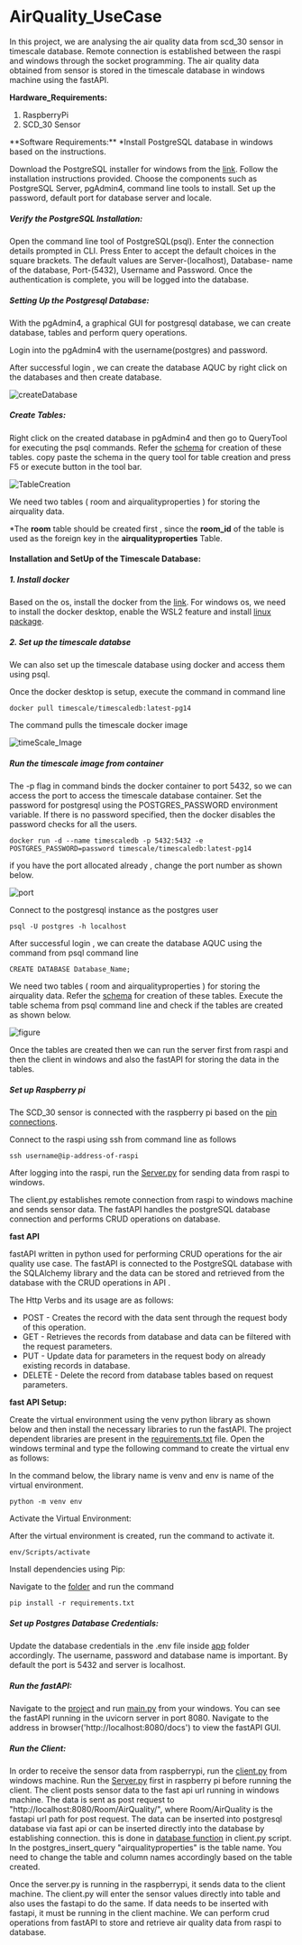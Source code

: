 # AirQuality_UseCase

In this project, we are analysing the air quality data from scd_30 sensor in timescale database.  Remote connection is established  between the raspi and windows through the socket programming. The air quality data obtained from sensor is stored in the timescale database in windows machine using the fastAPI. 

**Hardware_Requirements:**
<ol>
    <li>RaspberryPi</li>
    <li>SCD_30 Sensor</li>
</ol>
**Software Requirements:**
*Install PostgreSQL database in windows based on the instructions.

Download the PostgreSQL installer for windows from the [link]('https://www.postgresql.org/download/windows/'). Follow the installation instructions provided. Choose the components such as PostgreSQL Server, pgAdmin4, command line tools to install. Set up the password, default port for database server and locale.

##### Verify the PostgreSQL Installation:

Open the command line tool of PostgreSQL(psql). Enter the connection details prompted in CLI. Press Enter to accept the default choices in the square brackets.  The default values are Server-(localhost), Database- name of the database, Port-(5432), Username and Password. Once the authentication is complete, you will be logged into the database.

##### Setting Up the Postgresql Database:

With the pgAdmin4, a graphical GUI for postgresql database, we can create database, tables and perform query operations.

Login into the pgAdmin4 with the username(postgres) and password.

After successful login , we can create the database AQUC  by right click on the databases and then create database.

![createDatabase](./images/createDatabasePsql.png) 

##### Create Tables:

Right click on the created database in pgAdmin4 and then go to QueryTool for executing the psql commands. Refer the [schema]('https://github.com/Ramya-Jayaraman-CseJku/DT_API/blob/main/air_Quality/Database_Schema_AirQuality.sql.txt') for creation of these tables. copy paste the schema in the query tool for table creation and press F5 or execute button in the tool bar.

![TableCreation](./images/tableCreation.png)



We need two tables ( room and airqualityproperties ) for storing the airquality data. 

*The **room** table should be created first , since the **room_id** of the table is used as the foreign key in the **airqualityproperties** Table.

#### Installation and SetUp of the Timescale Database:

##### 1. Install docker 

Based on the os, install the docker from the [link]('https://docs.docker.com/get-docker/'). For windows os, we need to install the docker desktop, enable the WSL2 feature and install [linux package]('https://docs.microsoft.com/en-in/windows/wsl/install-manual#step-4---download-the-linux-kernel-update-package'). 

##### 2. Set up the timescale databse

We can also set up the timescale database using docker and access them using psql.

Once the docker desktop is setup, execute the command in command line

``docker pull timescale/timescaledb:latest-pg14``

The command pulls the timescale docker image

![timeScale_Image](./images/pullTimescaleImage.png)

##### Run the timescale image from container

The -p flag in command binds the docker container to port 5432, so we can access the port to access the timescale database container. Set the password for postgresql using the POSTGRES_PASSWORD environment variable. If there is no password specified, then the docker disables the password checks for all the users.

``docker run -d --name timescaledb -p 5432:5432 -e POSTGRES_PASSWORD=password timescale/timescaledb:latest-pg14``

if you have the port allocated already , change the port number as shown below.

![port](./images/runContainer.png)

Connect to the postgresql instance as the postgres user 

``psql -U postgres -h localhost ``

After successful login , we can create the database AQUC  using the command from psql command line

``CREATE DATABASE Database_Name;``

We need two tables ( room and airqualityproperties ) for storing the airquality data. Refer the [schema]('https://github.com/Ramya-Jayaraman-CseJku/DT_API/blob/main/air_Quality/Database_Schema_AirQuality.sql.txt') for creation of these tables. Execute the table schema from psql command line and check if the tables are created as shown below.

![figure](./images/Db&Tables.png) 

Once the tables are created then we can run the server first from raspi and then the client in windows and also the fastAPI for storing the data in the tables.

##### Set up Raspberry pi

The SCD_30 sensor is connected with the raspberry pi based on the [pin connections]('https://github.com/derlehner/IndoorAirQuality_DigitalTwin_Exemplar/tree/main/physical_twin/hardware_setup').

Connect to the raspi using ssh from command line as follows

``ssh username@ip-address-of-raspi``

After logging into the raspi, run the [Server.py]('https://github.com/Ramya-Jayaraman-CseJku/DT_API/blob/main/air_Quality/Server.py') for sending data from raspi to windows.

The client.py establishes  remote connection from raspi to windows machine and sends sensor data. The fastAPI handles the postgreSQL database connection and performs CRUD operations on database.

**fast API**

fastAPI written in python used for performing CRUD operations for the air quality use case.  The fastAPI is connected to the PostgreSQL database with the SQLAlchemy library and the data can be stored and retrieved from the database with the CRUD operations in API .

The Http Verbs and its usage are as follows: 

<ul>
    <li> POST - Creates the record with the data sent through the request body of this operation.</li>
    <li> GET - Retrieves the records from database and data can be filtered with the request parameters. </li>
    <li> PUT - Update data for parameters in the request body on already existing records in database. </li>
    <li> DELETE - Delete the record from database tables based on request parameters.<br/>
</li>
</ul>

**fast API Setup:**

Create the virtual environment using the venv python library as shown below and then install the  necessary libraries to run the fastAPI. The project dependent libraries are present in the [requirements.txt]('https://github.com/Ramya-Jayaraman-CseJku/DT_API/blob/main/air_Quality/fastAPI-AQUC/requirements.txt') file. Open the windows terminal and type the following command to create the virtual env as follows:

In the command below, the library name is venv and env is name of the virtual environment.

``python -m venv env``

Activate the Virtual Environment:

After the virtual environment is created, run the command to activate it.

``env/Scripts/activate``

Install dependencies using Pip:

 Navigate to the [folder]('https://github.com/Ramya-Jayaraman-CseJku/DT_API/tree/main/air_Quality/fastAPI-AQUC') and run the command

``pip install -r requirements.txt``
##### Set up Postgres Database Credentials:
Update the database credentials in the .env file inside [app]('https://github.com/Ramya-Jayaraman-CseJku/DT_API/tree/main/air_Quality/fastAPI-AQUC/app') folder accordingly. The username, password and database name is important. By default the port is 5432 and server is localhost. 
##### Run the fastAPI:

Navigate to the [project]('https://github.com/Ramya-Jayaraman-CseJku/DT_API/tree/main/air_Quality/fastAPI-AQUC/app') and run [main.py]('https://github.com/Ramya-Jayaraman-CseJku/DT_API/blob/main/air_Quality/fastAPI-AQUC/app/main.py') from your windows. You can see the fastAPI running in the uvicorn server in port 8080. Navigate to the address in browser('http://localhost:8080/docs') to view the fastAPI GUI.
##### Run the Client:
In order to receive the sensor data from raspberrypi, run the [client.py]('https://github.com/Ramya-Jayaraman-CseJku/DT_API/blob/main/air_Quality/client.py') from windows machine. Run the [Server.py]('https://github.com/Ramya-Jayaraman-CseJku/DT_API/blob/main/air_Quality/Server.py') first in raspberry pi before running the client.
The client posts sensor data to the fast api url running in windows machine. The data is sent as post request to "http://localhost:8080/Room/AirQuality/", where Room/AirQuality is the fastapi url path for post request.
The data can be inserted into postgresql database via fast api or can be inserted directly into the database by establishing connection. this is done in [database function]('https://github.com/Ramya-Jayaraman-CseJku/DT_API/blob/main/air_Quality/client.py') in client.py script. In the postgres_insert_query "airqualityproperties" is the table name. You need to change the table and column names accordingly based on the table created.

Once the server.py is running in the raspberrypi, it sends data to the client machine. The client.py will enter the sensor values directly into table and also uses the fastapi to do the same. If data needs to be inserted with fastapi, it must be running in the client machine. We can perform crud operations from fastAPI to store and retrieve air quality data from raspi to database.



